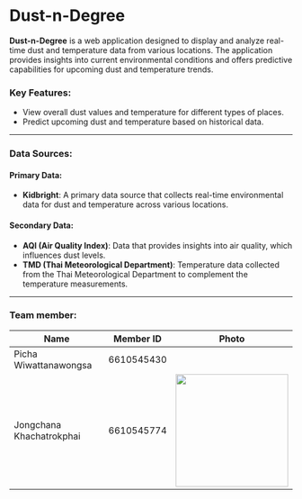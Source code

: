 # Dust-n-Degree

**Dust-n-Degree** is a web application designed to display and analyze real-time dust and temperature data from various locations. The application provides insights into current environmental conditions and offers predictive capabilities for upcoming dust and temperature trends.

### Key Features:
- View overall dust values and temperature for different types of places.
- Predict upcoming dust and temperature based on historical data.

---

### Data Sources:

#### Primary Data:
- **Kidbright**: A primary data source that collects real-time environmental data for dust and temperature across various locations.

#### Secondary Data:
- **AQI (Air Quality Index)**: Data that provides insights into air quality, which influences dust levels.
- **TMD (Thai Meteorological Department)**: Temperature data collected from the Thai Meteorological Department to complement the temperature measurements.

---

### Team member:

| Name                        | Member ID        | Photo                                  |
| --------------------------- | ---------------- | -------------------------------------- |
| Picha Wiwattanawongsa       | 6610545430       |  |
| Jongchana Khachatrokphai    | 6610545774       | <img src="./images/Screenshot_20250422_220710_NisitKU.jpg" width="200"> |
